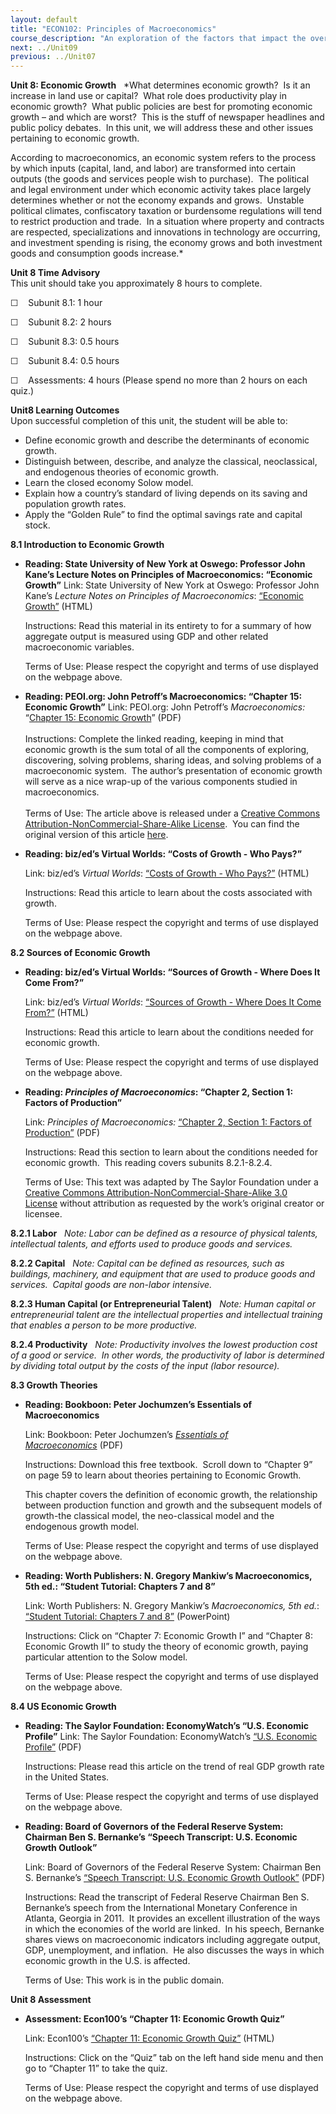 ```yaml
---
layout: default
title: "ECON102: Principles of Macroeconomics"
course_description: "An exploration of the factors that impact the overall performance of economies. The course focuses on public policies helping and hindering the achievement of intended outcomes, such as reducing unemployment or increasing trade."
next: ../Unit09
previous: ../Unit07
---
```

**Unit 8: Economic Growth** <span id="8"></span> 
*What determines economic growth?  Is it an increase in land use or
capital?  What role does productivity play in economic growth?  What
public policies are best for promoting economic growth – and which are
worst?  This is the stuff of newspaper headlines and public policy
debates.  In this unit, we will address these and other issues
pertaining to economic growth.  
  
 According to macroeconomics, an economic system refers to the process
by which inputs (capital, land, and labor) are transformed into certain
outputs (the goods and services people wish to purchase).  The political
and legal environment under which economic activity takes place largely
determines whether or not the economy expands and grows.  Unstable
political climates, confiscatory taxation or burdensome regulations will
tend to restrict production and trade.  In a situation where property
and contracts are respected, specializations and innovations in
technology are occurring, and investment spending is rising, the economy
grows and both investment goods and consumption goods increase.*

**Unit 8 Time Advisory**  
This unit should take you approximately 8 hours to complete.  
  
 ☐    Subunit 8.1: 1 hour  
  
 ☐    Subunit 8.2: 2 hours  
  
 ☐    Subunit 8.3: 0.5 hours  
  
 ☐    Subunit 8.4: 0.5 hours  
  
 ☐    Assessments: 4 hours (Please spend no more than 2 hours on each
quiz.)

**Unit8 Learning Outcomes**  
Upon successful completion of this unit, the student will be able to:
-   Define economic growth and describe the determinants of economic
    growth.
-   Distinguish between, describe, and analyze the classical,
    neoclassical, and endogenous theories of economic growth.
-   Learn the closed economy Solow model.
-   Explain how a country’s standard of living depends on its saving and
    population growth rates.
-   Apply the “Golden Rule” to find the optimal savings rate and capital
    stock.

**8.1 Introduction to Economic Growth** <span id="8.1"></span> 
-   **Reading: State University of New York at Oswego: Professor John
    Kane’s Lecture Notes on Principles of Macroeconomics: “Economic
    Growth”**
    Link: State University of New York at Oswego: Professor John Kane’s
    *Lecture Notes on* *Principles of Macroeconomics*: [“Economic
    Growth”](http://www.oswego.edu/~economic/eco200/chap17.htm) (HTML)  
      
     Instructions: Read this material in its entirety to for a summary
    of how aggregate output is measured using GDP and other related
    macroeconomic variables.  
      
     Terms of Use: Please respect the copyright and terms of use
    displayed on the webpage above.

-   **Reading: PEOI.org: John Petroff’s Macroeconomics: “Chapter 15:
    Economic Growth”**
    Link: PEOI.org: John Petroff’s *Macroeconomics:* “[Chapter 15:
    Economic
    Growth](https://resources.saylor.org/wwwresources/archived/site/wp-content/uploads/2012/06/Chapter-15-Economic-Growth-Petroff.pdf)”
    (PDF)  
        
     Instructions: Complete the linked reading, keeping in mind that
    economic growth is the sum total of all the components of exploring,
    discovering, solving problems, sharing ideas, and solving problems
    of a macroeconomic system.  The author’s presentation of economic
    growth will serve as a nice wrap-up of the various components
    studied in macroeconomics.  
        
     Terms of Use: The article above is released under a [Creative
    Commons Attribution-NonCommercial-Share-Alike
    License](http://creativecommons.org/licenses/by-nc-sa/3.0/deed.en). 
    You can find the original version of this
    article [here](http://www.peoi.org/Courses/Coursestu/mac/fram15.html).

-   **Reading: biz/ed’s Virtual Worlds: “Costs of Growth - Who Pays?”**

    Link: biz/ed’s *Virtual Worlds*: [“Costs of Growth - Who
    Pays?”](http://www.bized.co.uk/virtual/economy/policy/outcomes/gdp/growth2.htm) (HTML)  
      
     Instructions: Read this article to learn about the costs associated
    with growth.  
      
     Terms of Use: Please respect the copyright and terms of use
    displayed on the webpage above.

**8.2 Sources of Economic Growth** <span id="8.2"></span> 
-   **Reading: biz/ed’s Virtual Worlds: “Sources of Growth - Where Does
    It Come From?”**

    Link: biz/ed’s *Virtual Worlds*: [“Sources of Growth - Where Does It
    Come
    From?”](http://www.bized.co.uk/virtual/economy/policy/outcomes/gdp/growth3.htm) (HTML)  
      
     Instructions: Read this article to learn about the conditions
    needed for economic growth.  
      
     Terms of Use: Please respect the copyright and terms of use
    displayed on the webpage above.

-   **Reading: *Principles of Macroeconomics*: “Chapter 2, Section 1:
    Factors of Production”**

    Link: *Principles of Macroeconomics:* [“Chapter 2, Section 1:
    Factors of
    Production”](https://resources.saylor.org/wwwresources/archived/site/textbooks/Principles%20of%20Macroeconomics.pdf) (PDF)  
      
     Instructions: Read this section to learn about the conditions
    needed for economic growth.  This reading covers subunits
    8.2.1-8.2.4.  
      
     Terms of Use: This text was adapted by The Saylor Foundation under
    a [Creative Commons Attribution-NonCommercial-Share-Alike 3.0
    License](http://creativecommons.org/licenses/by-nc-sa/3.0/) without
    attribution as requested by the work’s original creator or licensee.

    <span
    style="font-size: 10pt; font-family: Calibri, sans-serif; background-position: initial initial; background-repeat: initial initial;"></span>

**8.2.1 Labor** <span id="8.2.1"></span> 
*Note: Labor can be defined as a resource of physical talents,
intellectual talents, and efforts used to produce goods and services.*

**8.2.2 Capital** <span id="8.2.2"></span> 
*Note: Capital can be defined as resources, such as buildings,
machinery, and equipment that are used to produce goods and services.
 Capital goods are non-labor intensive.*

**8.2.3 Human Capital (or Entrepreneurial Talent)** <span
id="8.2.3"></span> 
*Note: Human capital or entrepreneurial talent are the intellectual
properties and intellectual training that enables a person to be more
productive.*

**8.2.4 Productivity** <span id="8.2.4"></span> 
*Note: Productivity involves the lowest production cost of a good or
service.  In other words, the productivity of labor is determined by
dividing total output by the costs of the input (labor resource).*

**8.3 Growth Theories** <span id="8.3"></span> 
-   **Reading: Bookboon: Peter Jochumzen’s Essentials of
    Macroeconomics**

    Link: Bookboon: Peter Jochumzen’s *[Essentials of
    Macroeconomics](http://bookboon.com/us/textbooks/economics/macroeconimics-uk)* (PDF)  
      
     Instructions: Download this free textbook.  Scroll down to “Chapter
    9” on page 59 to learn about theories pertaining to Economic
    Growth.  
      
     This chapter covers the definition of economic growth, the
    relationship between production function and growth and the
    subsequent models of growth-the classical model, the neo-classical
    model and the endogenous growth model.  
      
     Terms of Use: Please respect the copyright and terms of use
    displayed on the webpage above.

-   **Reading: Worth Publishers: N. Gregory Mankiw’s Macroeconomics, 5th
    ed.: “Student Tutorial: Chapters 7 and 8”**

    Link: Worth Publishers: N. Gregory Mankiw’s *Macroeconomics, 5th
    ed.*: [“Student Tutorial: Chapters 7 and
    8”](http://bcs.worthpublishers.com/mankiw5/pages/bcs-main.asp?v=category&s=00080&n=01000&i=01080.01&o=)
    (PowerPoint)  
      
     Instructions: Click on “Chapter 7: Economic Growth I” and “Chapter
    8: Economic Growth II” to study the theory of economic growth,
    paying particular attention to the Solow model.  
      
     Terms of Use: Please respect the copyright and terms of use
    displayed on the webpage above.

**8.4 US Economic Growth** <span id="8.4"></span> 
-   **Reading: The Saylor Foundation: EconomyWatch’s “U.S. Economic
    Profile”**
    Link: The Saylor Foundation: EconomyWatch’s [“U.S. Economic
    Profile”](https://resources.saylor.org/wwwresources/archived/site/wp-content/uploads/2012/07/US-Economy-Profile.pdf) (PDF)  
      
     Instructions: Please read this article on the trend of real GDP
    growth rate in the United States.  
      
     Terms of Use: Please respect the copyright and terms of use
    displayed on the webpage above.

-   **Reading: Board of Governors of the Federal Reserve System:
    Chairman Ben S. Bernanke’s “Speech Transcript: U.S. Economic Growth
    Outlook”**

    Link: Board of Governors of the Federal Reserve System: Chairman Ben
    S. Bernanke’s [“Speech Transcript: U.S. Economic Growth
    Outlook”](https://resources.saylor.org/wwwresources/archived/site/wp-content/uploads/2012/07/US-Economic-Outlook-Bernanke.pdf) (PDF)  
      
     Instructions: Read the transcript of Federal Reserve Chairman Ben
    S. Bernanke’s speech from the International Monetary Conference in
    Atlanta, Georgia in 2011.  It provides an excellent illustration of
    the ways in which the economies of the world are linked.  In his
    speech, Bernanke shares views on macroeconomic indicators including
    aggregate output, GDP, unemployment, and inflation.  He also
    discusses the ways in which economic growth in the U.S. is
    affected.  
      
     Terms of Use: This work is in the public domain.

**Unit 8 Assessment** <span id="8.5"></span> 
-   **Assessment: Econ100’s “Chapter 11: Economic Growth Quiz”**

    Link: Econ100’s [“Chapter 11: Economic Growth
    Quiz”](http://www.econ100.com/usa/mac5e/index.html) (HTML)  
      
     Instructions: Click on the “Quiz” tab on the left hand side menu
    and then go to “Chapter 11” to take the quiz.  
      
     Terms of Use: Please respect the copyright and terms of use
    displayed on the webpage above.


